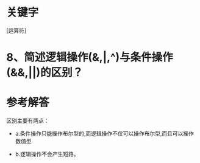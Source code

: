 # 关键字

\[运算符\]

# 8、简述逻辑操作\(&,\|,^\)与条件操作\(&&,\|\|\)的区别？

# 参考解答

区别主要有两点：

* a.条件操作只能操作布尔型的,而逻辑操作不仅可以操作布尔型,而且可以操作数值型

* b.逻辑操作不会产生短路。



